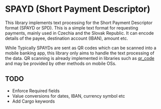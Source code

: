 # SPAYD (Short Payment Descriptor)

This library implements text processing for the Short Payment Descriptor format 
(SPAYD or SPD). This is a simple text format for requesting payments, mainly
used in Czechia and the Slovak Republic. It can encode details of the payee,
destination account (IBAN), amount etc.

While Typically SPAYDs are sent as QR codes which can be scanned into a mobile
banking app, this library only aims to handle the text processing of the data.
QR scanning is already implemented in libraries such as
[qr_code](https://crates.io/crates/qr_code) and may be provided by other
methods on mobile OSs.

## TODO
- Enforce Required fields
- Value conversions for dates, IBAN, currency symbol etc
- Add Cargo keywords

